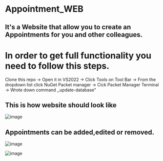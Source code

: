 # Appointment_WEB
## It's a Website that allow you to create an Appointments for you and other colleagues.

# In order to get full functionality you need to follow this steps.
Clone this repo -> Open it in VS2022 -> Click Tools on Tool Bar -> From the dropdown list click NuGet Packet manager -> Cick Packet Manager Terminal -> Wrote down command ,,update-database"

## This is how website should look like

![image](https://github.com/Szudrowicz-Mateusz/Appointment_WEB/assets/103212278/8a55f7be-7529-4e51-96aa-190a4723feb3)



## Appointments can be added,edited or removed.

![image](https://github.com/Szudrowicz-Mateusz/Appointment_WEB/assets/103212278/f334cdab-ec55-4f9d-85bf-25586decbffb)

![image](https://github.com/Szudrowicz-Mateusz/Appointment_WEB/assets/103212278/2f205060-62c8-4c71-b913-060b9c86b872)


